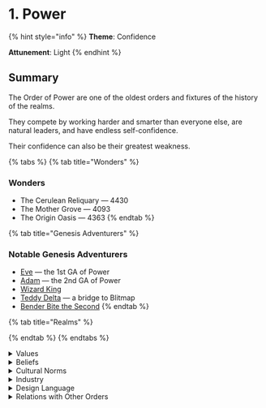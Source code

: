 # 1. Power

{% hint style="info" %}
**Theme**: Confidence

**Attunement**: Light
{% endhint %}

## Summary

The Order of Power are one of the oldest orders and fixtures of the history of the realms.&#x20;

They compete by working harder and smarter than everyone else, are natural leaders, and have endless self-confidence.&#x20;

Their confidence can also be their greatest weakness.



{% tabs %}
{% tab title="Wonders" %}
### Wonders&#x20;

* The Cerulean Reliquary — 4430&#x20;
* The Mother Grove — 4093&#x20;
* The Origin Oasis — 4363
{% endtab %}

{% tab title="Genesis Adventurers" %}


### Notable Genesis Adventurers

* [Eve](https://opensea.io/assets/0x8db687aceb92c66f013e1d614137238cc698fedb/11) — the 1st GA of Power
* [Adam](https://opensea.io/assets/0x8db687aceb92c66f013e1d614137238cc698fedb/13) — the 2nd GA of Power
* [Wizard King ](https://opensea.io/assets/0x8dB687aCEb92c66f013e1D614137238Cc698fEdb/372)
* [Teddy Delta](https://opensea.io/assets/0x8dB687aCEb92c66f013e1D614137238Cc698fEdb/372) — a bridge to Blitmap
* [Bender Bite the Second](https://opensea.io/assets/0x8dB687aCEb92c66f013e1D614137238Cc698fEdb/321)
{% endtab %}

{% tab title="Realms" %}

{% endtab %}
{% endtabs %}

<details>

<summary>Values</summary>



</details>

<details>

<summary>Beliefs</summary>



</details>

<details>

<summary>Cultural Norms</summary>



</details>

<details>

<summary>Industry</summary>



</details>

<details>

<summary>Design Language</summary>



</details>

<details>

<summary>Relations with Other Orders</summary>



</details>



